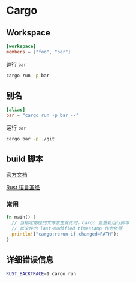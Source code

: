 # Cargo

## Workspace

```toml
[workspace]
members = ["foo", "bar"]
```

运行 `bar`

```sh
cargo run -p bar
```

## 别名

```toml
[alias]
bar = "cargo run -p bar --"
```

运行 `bar`

```sh
cargo bar -p ./git
```

## build 脚本

[官方文档](https://doc.rust-lang.org/stable/cargo/reference/build-scripts.html)

[Rust 语言圣经](https://course.rs/cargo/reference/build-script/intro.html)

### 常用

```rust
fn main() {
  // 当指定路径的文件发生变化时，Cargo 会重新运行脚本
  // 以文件的 last-modified timestamp 作为依据
  println!("cargo:rerun-if-changed=PATH");
}
```

## 详细错误信息

```sh
RUST_BACKTRACE=1 cargo run
```
